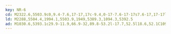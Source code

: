 ```yaml
---
key: NR-6
cd: M2322.6,5503.9c0,9.4-7.6,17-17,17c-9.4,0-17-7.6-17-17s7.6-17,17-17l0,0,,,,C2315,5486.9,2322.6,5494.5,2322.6,5503.9z
ld: M2288,5504.4,1994.1,5503.9,1949,5389.3,1094.3,5392.5
ad: M1030.6,5393.1c29.9-11.9,66.9-32,89.8-53.2l-17.7,52.5l18.6,52.1C1098,5423.8,1060.7,5404.4,1030.6,5393.1z
---
```


